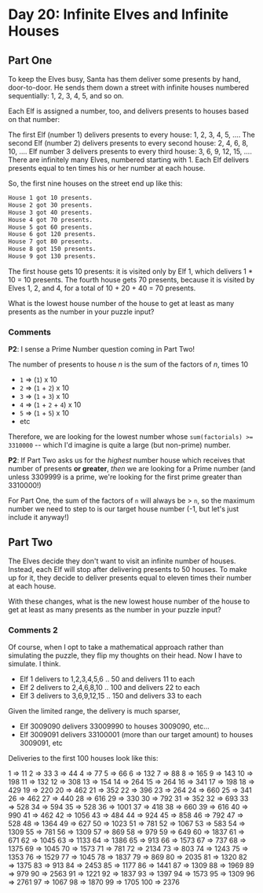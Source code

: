 # Day 20: Infinite Elves and Infinite Houses

## Part One

To keep the Elves busy, Santa has them deliver some presents by hand, door-to-door. He sends them down a street with infinite houses numbered sequentially: 1, 2, 3, 4, 5, and so on.

Each Elf is assigned a number, too, and delivers presents to houses based on that number:

The first Elf (number 1) delivers presents to every house: 1, 2, 3, 4, 5, ....
The second Elf (number 2) delivers presents to every second house: 2, 4, 6, 8, 10, ....
Elf number 3 delivers presents to every third house: 3, 6, 9, 12, 15, ....
There are infinitely many Elves, numbered starting with 1. Each Elf delivers presents equal to ten times his or her number at each house.

So, the first nine houses on the street end up like this:

```txt
House 1 got 10 presents.
House 2 got 30 presents.
House 3 got 40 presents.
House 4 got 70 presents.
House 5 got 60 presents.
House 6 got 120 presents.
House 7 got 80 presents.
House 8 got 150 presents.
House 9 got 130 presents.
```

The first house gets 10 presents: it is visited only by Elf 1, which delivers 1 \* 10 = 10 presents. The fourth house gets 70 presents, because it is visited by Elves 1, 2, and 4, for a total of 10 + 20 + 40 = 70 presents.

What is the lowest house number of the house to get at least as many presents as the number in your puzzle input?

### Comments

**P2**: I sense a Prime Number question coming in Part Two!

The number of presents to house _n_ is the sum of the factors of _n_, times 10

- `1` => (`1`) x 10
- `2` => (`1` + `2`) x 10
- `3` => (`1` + `3`) x 10
- `4` => (`1` + `2` + `4`) x 10
- `5` => (`1` + `5`) x 10
- etc

Therefore, we are looking for the lowest number whose `sum(factorials) >= 3310000` -- which I'd imagine is quite a large (but non-prime) number.

**P2**: If Part Two asks us for the _highest_ number house which receives that number of presents **or greater**, _then_ we are looking for a Prime number (and unless 3309999 is a prime, we're looking for the first prime greater than 3310000!)

For Part One, the sum of the factors of `n` will always be > `n`, so the maximum number we need to step to is our target house number (-1, but let's just include it anyway!)

## Part Two

The Elves decide they don't want to visit an infinite number of houses. Instead, each Elf will stop after delivering presents to 50 houses. To make up for it, they decide to deliver presents equal to eleven times their number at each house.

With these changes, what is the new lowest house number of the house to get at least as many presents as the number in your puzzle input?

### Comments 2

Of course, when I opt to take a mathematical approach rather than simulating the puzzle, they flip my thoughts on their head. Now I have to simulate. I think.

- Elf 1 delivers to 1,2,3,4,5,6 .. 50 and delivers 11 to each
- Elf 2 delivers to 2,4,6,8,10 .. 100 and delivers 22 to each
- Elf 3 delivers to 3,6,9,12,15 .. 150 and delivers 33 to each

Given the limited range, the delivery is much sparser,

- Elf 3009090 delivers 33009990 to houses 3009090, etc...
- Elf 3009091 delivers 33100001 (more than our target amount) to houses 3009091, etc

Deliveries to the first 100 houses look like this:

1 => 11
2 => 33
3 => 44
4 => 77
5 => 66
6 => 132
7 => 88
8 => 165
9 => 143
10 => 198
11 => 132
12 => 308
13 => 154
14 => 264
15 => 264
16 => 341
17 => 198
18 => 429
19 => 220
20 => 462
21 => 352
22 => 396
23 => 264
24 => 660
25 => 341
26 => 462
27 => 440
28 => 616
29 => 330
30 => 792
31 => 352
32 => 693
33 => 528
34 => 594
35 => 528
36 => 1001
37 => 418
38 => 660
39 => 616
40 => 990
41 => 462
42 => 1056
43 => 484
44 => 924
45 => 858
46 => 792
47 => 528
48 => 1364
49 => 627
50 => 1023
51 => 781
52 => 1067
53 => 583
54 => 1309
55 => 781
56 => 1309
57 => 869
58 => 979
59 => 649
60 => 1837
61 => 671
62 => 1045
63 => 1133
64 => 1386
65 => 913
66 => 1573
67 => 737
68 => 1375
69 => 1045
70 => 1573
71 => 781
72 => 2134
73 => 803
74 => 1243
75 => 1353
76 => 1529
77 => 1045
78 => 1837
79 => 869
80 => 2035
81 => 1320
82 => 1375
83 => 913
84 => 2453
85 => 1177
86 => 1441
87 => 1309
88 => 1969
89 => 979
90 => 2563
91 => 1221
92 => 1837
93 => 1397
94 => 1573
95 => 1309
96 => 2761
97 => 1067
98 => 1870
99 => 1705
100 => 2376
